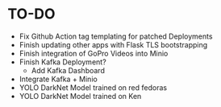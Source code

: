 # TO-DO

- Fix Github Action tag templating for patched Deployments
- Finish updating other apps with Flask TLS bootstrapping
- Finish integration of GoPro Videos into Minio
- Finish Kafka Deployment?
  - Add Kafka Dashboard
- Integrate Kafka + Minio
- YOLO DarkNet Model trained on red fedoras
- YOLO DarkNet Model trained on Ken